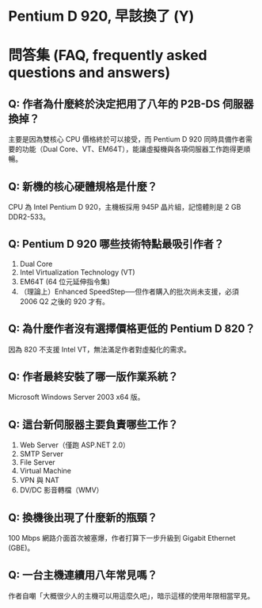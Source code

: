 # Pentium D 920, 早該換了 (Y)

# 問答集 (FAQ, frequently asked questions and answers)

## Q: 作者為什麼終於決定把用了八年的 P2B-DS 伺服器換掉？
主要是因為雙核心 CPU 價格終於可以接受，而 Pentium D 920 同時具備作者需要的功能（Dual Core、VT、EM64T），能讓虛擬機與各項伺服器工作跑得更順暢。

## Q: 新機的核心硬體規格是什麼？
CPU 為 Intel Pentium D 920，主機板採用 945P 晶片組，記憶體則是 2 GB DDR2-533。

## Q: Pentium D 920 哪些技術特點最吸引作者？
1. Dual Core  
2. Intel Virtualization Technology (VT)  
3. EM64T (64 位元延伸指令集)  
4. （理論上）Enhanced SpeedStep──但作者購入的批次尚未支援，必須 2006 Q2 之後的 920 才有。

## Q: 為什麼作者沒有選擇價格更低的 Pentium D 820？
因為 820 不支援 Intel VT，無法滿足作者對虛擬化的需求。

## Q: 作者最終安裝了哪一版作業系統？
Microsoft Windows Server 2003 x64 版。

## Q: 這台新伺服器主要負責哪些工作？
1. Web Server（僅跑 ASP.NET 2.0）  
2. SMTP Server  
3. File Server  
4. Virtual Machine  
5. VPN 與 NAT  
6. DV/DC 影音轉檔（WMV）

## Q: 換機後出現了什麼新的瓶頸？
100 Mbps 網路介面首次被塞爆，作者打算下一步升級到 Gigabit Ethernet (GBE)。

## Q: 一台主機連續用八年常見嗎？
作者自嘲「大概很少人的主機可以用這麼久吧」，暗示這樣的使用年限相當罕見。